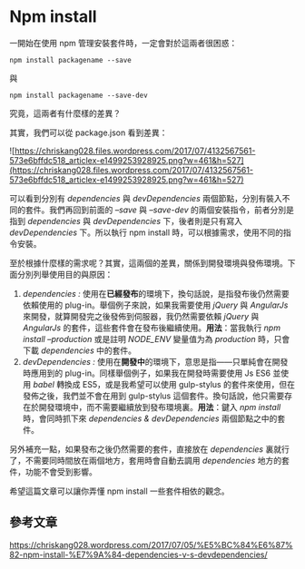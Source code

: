 
# Npm install

一開始在使用 npm 管理安裝套件時，一定會對於這兩者很困惑：

```shell
npm install packagename --save
```

與

```shell
npm install packagename --save-dev
```

究竟，這兩者有什麼樣的差異？

其實，我們可以從 package.json 看到差異：

![https://chriskang028.files.wordpress.com/2017/07/4132567561-573e6bffdc518_articlex-e1499253928925.png?w=461&h=527](https://chriskang028.files.wordpress.com/2017/07/4132567561-573e6bffdc518_articlex-e1499253928925.png?w=461&h=527)

可以看到分別有 *dependencies* 與 *devDependencies* 兩個節點，分別有裝入不同的套件。我們再回到前面的 *–save* 與 *–save-dev* 的兩個安裝指令，前者分別是指到 *dependencies* 與 *devDependencies* 下，後者則是只有寫入 *devDependencies* 下。所以執行 npm install 時，可以根據需求，使用不同的指令安裝。

至於根據什麼樣的需求呢？其實，這兩個的差異，關係到開發環境與發佈環境。下面分別列舉使用目的與原因：

1. *dependencies :* 使用在**已經發布**的環境下，換句話說，是指發布後仍然需要依賴使用的 plug-in。舉個例子來說，如果我需要使用 *jQuery* 與 *AngularJs* 來開發，就算開發完之後發佈到伺服器，我仍然需要依賴 *jQuery* 與 *AngularJs* 的套件，這些套件會在發布後繼續使用。**用法**：當我執行 *npm install –production* 或是註明 *NODE_ENV* 變量值为為 *production* 時，只會下載 *dependencies* 中的套件。
2. *devDependencies :* 使用在**開發中**的環境下，意思是指——只單純會在開發時應用到的 plug-in。同樣舉個例子，如果我在開發時需要使用 Js ES6 並使用 *babel* 轉換成 ES5，或是我希望可以使用 gulp-stylus 的套件來使用，但在發佈之後，我們並不會在用到 gulp-stylus 這個套件。換句話說，他只需要存在於開發環境中，而不需要繼續放到發布環境裏。**用法**：鍵入 *npm install* 時，會同時抓下來 *dependencies & devDependencies* 兩個節點之中的套件。

另外補充一點，如果發布之後仍然需要的套件，直接放在 *dependencies* 裏就行了，不需要同時間放在兩個地方，套用時會自動去調用 *dependencies* 地方的套件，功能不會受到影響。

希望這篇文章可以讓你弄懂 npm install 一些套件相依的觀念。



## 參考文章

https://chriskang028.wordpress.com/2017/07/05/%E5%BC%84%E6%87%82-npm-install-%E7%9A%84-dependencies-v-s-devdependencies/
